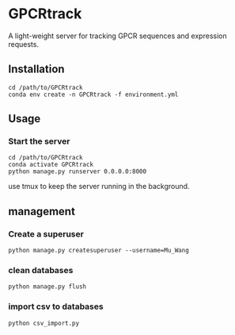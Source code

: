GPCRtrack
=========
A light-weight server for tracking GPCR sequences and expression requests.

## Installation
```
cd /path/to/GPCRtrack
conda env create -n GPCRtrack -f environment.yml
```

## Usage
### Start the server
```
cd /path/to/GPCRtrack
conda activate GPCRtrack
python manage.py runserver 0.0.0.0:8000
```
use tmux to keep the server running in the background.

## management
### Create a superuser
```python manage.py createsuperuser --username=Mu_Wang ```
### clean databases
```python manage.py flush ```
### import csv to databases
```python csv_import.py ```


